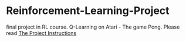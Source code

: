 # Reinforcement-Learning-Project
final project in RL course.
Q-Learning on Atari - The game Pong.
Please read [The Project Instructions](https://github.com/EyalGrinberg/Reinforcement-Learning-Project/blob/main/project%202023.pdf)
